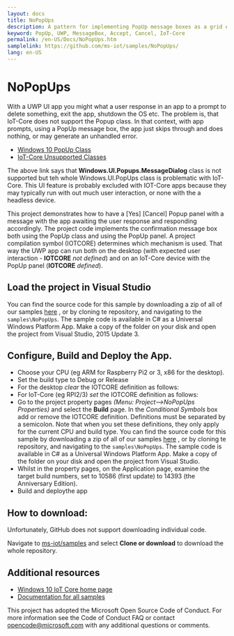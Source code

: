 ```yaml
---
layout: docs
title: NoPopUps
description: A pattern for implementing PopUp message boxes as a grid element in IoT-Core UWP apps where PopUps aren't supported
keyword: PopUp, UWP, MessageBox, Accept, Cancel, IoT-Core
permalink: /en-US/Docs/NoPopUps.htm
samplelink: https://github.com/ms-iot/samples/NoPopUps/
lang: en-US
---
```


# NoPopUps

With a UWP UI app you might what a user response in an app to a prompt to delete something, exit the app, shutdown the OS etc. The problem is, that IoT-Core does not support the Popup class. In that context, with app prompts, using a PopUp message box, the app just skips through and does nothing, or may generate an unhandled error. 
* [Windows 10 PopUp Class](https://msdn.microsoft.com/en-us/library/windows/apps/windows.ui.xaml.controls.primitives.popup.aspx)
* [IoT-Core Unsupported Classes](https://developer.microsoft.com/en-us/windows/iot/docs/unavailableapis)

The above link says that   **Windows.UI.Popups.MessageDialog** class is not supported but teh whole Windows.UI.PopUps class is problematic with IoT-Core. This UI feature is probably excluded with IOT-Core apps because they may typically run with out much user interaction, or none with the a headless device.

This project demonstrates how to have a [Yes] [Cancel] Popup panel with a message with the app awaiting the user response and responding accordingly. The project code implements the confirmation message box both using the PopUp class and using the PopUp panel. A project compilation symbol (IOTCORE) determines which mechanism is used. That way the UWP app can run both on the desktop (with expected user interaction - **IOTCORE** _not defined_) and on an IoT-Core device with the PopUp panel (**IOTCORE** _defined_).

## Load the project in Visual Studio

You can find the source code for this sample by downloading a zip of all of our samples [here](https://github.com/ms-iot/samples/archive/develop.zip) , or by cloning te repository, and navigating to the `samples\NoPopUps`.  The sample code is available in C# as a Universal Windows Platform App. Make a copy of the folder on your disk and open the project from Visual Studio, 2015 Update 3. 

## Configure, Build and Deploy the App.
* Choose your CPU (eg ARM for Raspberry Pi2 or 3, x86 for the desktop).
* Set the build type to Debug or Release 
* For the desktop _clear_ the IOTCORE definition as follows:
* For IoT-Core (eg RPI2/3) _set_ the IOTCORE definition as follows:
* Go to the project property pages _(Menu: Project-->NoPopUps Properties)_ and select the **Build** page. In the _Conditional Symbols_ box add or remove the IOTCORE definition. Definitions must be separated by a semicolon. Note that when you set these definitions, they only apply for the current CPU and build type.
You can find the source code for this sample by downloading a zip of all of our samples [here](https://github.com/ms-iot/samples/archive/develop.zip) , or by cloning te repository, and navigating to the `samples\NoPopUps`.  The sample code is available in C# as a Universal Windows Platform App. Make a copy of the folder on your disk and open the project from Visual Studio.
* Whilst in the property pages, on the Application page,  examine the target build numbers, set to 10586 (first update) to 14393 (the Anniversary Edition).
* Build and deploythe app

## How to download:

Unfortunately, GitHub does not support downloading individual code. 

Navigate to [ms-iot/samples](https://github.com/ms-iot/samples) and select **Clone or download** to download the whole repository.


## Additional resources
* [Windows 10 IoT Core home page](https://developer.microsoft.com/en-us/windows/iot/)
* [Documentation for all samples](https://developer.microsoft.com/en-us/windows/iot/samples)

This project has adopted the Microsoft Open Source Code of Conduct. For more information see the Code of Conduct FAQ or contact opencode@microsoft.com with any additional questions or comments.
